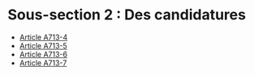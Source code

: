 # Sous-section 2  :   Des candidatures

- [Article A713-4](article-a713-4.md)
- [Article A713-5](article-a713-5.md)
- [Article A713-6](article-a713-6.md)
- [Article A713-7](article-a713-7.md)
